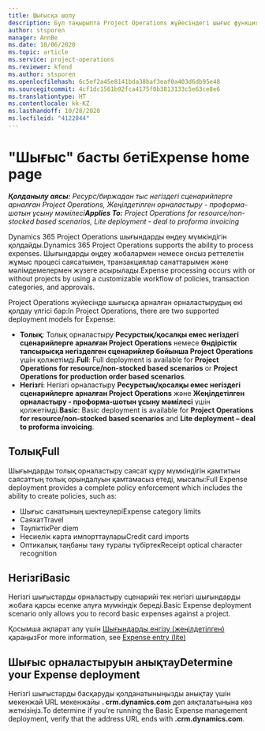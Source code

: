```yaml
---
title: Шығысқа шолу
description: Бұл тақырыпта Project Operations жүйесіндегі шығыс функциясы туралы ақпарат берілген.
author: stsporen
manager: AnnBe
ms.date: 10/06/2020
ms.topic: article
ms.service: project-operations
ms.reviewer: kfend
ms.author: stsporen
ms.openlocfilehash: 6c5ef2a45e8141bda38baf3eaf0a403d6db95e48
ms.sourcegitcommit: 4cf1dc1561b92fca4175f0b3813133c5e63ce8e6
ms.translationtype: HT
ms.contentlocale: kk-KZ
ms.lasthandoff: 10/28/2020
ms.locfileid: "4122844"
---
```

# <a name="expense-home-page"></a><span data-ttu-id="28387-103">"Шығыс" басты беті</span><span class="sxs-lookup"><span data-stu-id="28387-103">Expense home page</span></span>

<span data-ttu-id="28387-104">_**Қолданылу аясы:** Ресурс/биржадан тыс негіздегі сценарийлерге арналған Project Operations, Жеңілдетілген орналастыру - проформа-шотын ұсыну мәмілесі_</span><span class="sxs-lookup"><span data-stu-id="28387-104">_**Applies To:** Project Operations for resource/non-stocked based scenarios, Lite deployment - deal to proforma invoicing_</span></span>


<span data-ttu-id="28387-105">Dynamics 365 Project Operations шығындарды өңдеу мүмкіндігін қолдайды.</span><span class="sxs-lookup"><span data-stu-id="28387-105">Dynamics 365 Project Operations supports the ability to process expenses.</span></span> <span data-ttu-id="28387-106">Шығындарды өңдеу жобалармен немесе онсыз реттелетін жұмыс процесі саясатымен, транзакциялар санаттарымен және мәлімдемелермен жүзеге асырылады.</span><span class="sxs-lookup"><span data-stu-id="28387-106">Expense processing occurs with or without projects by using a customizable workflow of policies, transaction categories, and approvals.</span></span>

<span data-ttu-id="28387-107">Project Operations жүйесінде шығысқа арналған орналастырудың екі қолдау үлгісі бар:</span><span class="sxs-lookup"><span data-stu-id="28387-107">In Project Operations, there are two supported deployment models for Expense:</span></span> 

- <span data-ttu-id="28387-108">**Толық**: Толық орналастыру **Ресурстық/қосалқы емес негіздегі сценарийлерге арналған Project Operations** немесе **Өндірістік тапсырысқа негізделген сценарийлер бойынша Project Operations** үшін қолжетімді.</span><span class="sxs-lookup"><span data-stu-id="28387-108">**Full**: Full deployment is available for **Project Operations for resource/non-stocked based scenarios** or **Project Operations for production order based scenarios**.</span></span>
- <span data-ttu-id="28387-109">**Негізгі**: Негізгі орналастыру **Ресурстық/қосалқы емес негіздегі сценарийлерге арналған Project Operations** және **Жеңілдетілген орналастыру - проформа-шотын ұсыну мәмілесі** үшін қолжетімді.</span><span class="sxs-lookup"><span data-stu-id="28387-109">**Basic**: Basic deployment is available for **Project Operations for resource/non-stocked based scenarios** and **Lite deployment – deal to proforma invoicing**.</span></span>

## <a name="full"></a><span data-ttu-id="28387-110">Толық</span><span class="sxs-lookup"><span data-stu-id="28387-110">Full</span></span> 
<span data-ttu-id="28387-111">Шығындарды толық орналастыру саясат құру мүмкіндігін қамтитын саясаттың толық орындалуын қамтамасыз етеді, мысалы:</span><span class="sxs-lookup"><span data-stu-id="28387-111">Full Expense deployment provides a complete policy enforcement which includes the ability to create policies, such as:</span></span>

  - <span data-ttu-id="28387-112">Шығыс санатының шектеулері</span><span class="sxs-lookup"><span data-stu-id="28387-112">Expense category limits</span></span>
  - <span data-ttu-id="28387-113">Саяхат</span><span class="sxs-lookup"><span data-stu-id="28387-113">Travel</span></span>
  - <span data-ttu-id="28387-114">Тәуліктік</span><span class="sxs-lookup"><span data-stu-id="28387-114">Per diem</span></span>
  - <span data-ttu-id="28387-115">Несиелік карта импорттаулары</span><span class="sxs-lookup"><span data-stu-id="28387-115">Credit card imports</span></span>
  - <span data-ttu-id="28387-116">Оптикалық таңбаны тану туралы түбіртек</span><span class="sxs-lookup"><span data-stu-id="28387-116">Receipt optical character recognition</span></span>

## <a name="basic"></a><span data-ttu-id="28387-117">Негізгі</span><span class="sxs-lookup"><span data-stu-id="28387-117">Basic</span></span> 
<span data-ttu-id="28387-118">Негізгі шығыстарды орналастыру сценарийі тек негізгі шығындарды жобаға қарсы есепке алуға мүмкіндік береді.</span><span class="sxs-lookup"><span data-stu-id="28387-118">Basic Expense deployment scenario only allows you to record basic expenses against a project.</span></span> 

<span data-ttu-id="28387-119">Қосымша ақпарат алу үшін [Шығындарды енгізу (жеңілдетілген)](basic-expense.md) қараңыз</span><span class="sxs-lookup"><span data-stu-id="28387-119">For more information, see [Expense entry (lite)](basic-expense.md)</span></span>

## <a name="determine-your-expense-deployment"></a><span data-ttu-id="28387-120">Шығыс орналастыруын анықтау</span><span class="sxs-lookup"><span data-stu-id="28387-120">Determine your Expense deployment</span></span>
<span data-ttu-id="28387-121">Негізгі шығыстарды басқаруды қолданатыныңызды анықтау үшін мекенжай URL мекенжайы **. crm.dynamics.com** деп аяқталатынына көз жеткізіңіз.</span><span class="sxs-lookup"><span data-stu-id="28387-121">To determine if you're running the Basic Expense management deployment, verify that the address URL ends with **.crm.dynamics.com**.</span></span> 
